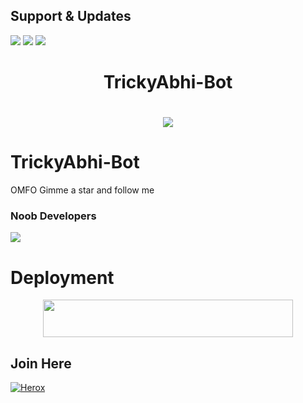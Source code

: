 ## Support & Updates 
<a href="https://t.me/study_buddies_rai"><img src="https://img.shields.io/badge/Join-Group%20Support-blue.svg?style=for-the-badge&logo=Telegram"></a> <a href="https://t.me/Techno_Trickop"><img src="https://img.shields.io/badge/Join-Updates%20Channel-blue.svg?style=for-the-badge&logo=Telegram"></a>
<a href="https://youtube.com/c/TrickyAbhi"><img src="https://img.shields.io/badge/Subscribe%20Channel-red.svg?style=for-the-badge&logo=Youtube"></a>
  

<h1 align="center"><b>TrickyAbhi-Bot</b></h1>

# <p align="center"><a href="https://github.com/SJMxADITI/TrickyAbhi-Bot"><img src="https://github-readme-stats.vercel.app/api/pin?username=Sjmxaditi&show_icons=true&theme=dracula&hide_border=true&repo=TrickyAbhi-Bot"></a></p>
<p align="center">
    
    
# TrickyAbhi-Bot
OMFO Gimme a star and follow me
    
    
### Noob Developers 
  <a href="https:t.me/study_buddies_rai"><img src="https://img.shields.io/badge/Piro%20 Abhishek-Green.svg?style=for-the-badge&logo=Python"></a>
    
    
    
# Deployment
    
<p align="center"><a href="https://heroku.com/deploy?template=https://github.com/SJMxADITI/TrickyAbhi-Bot"> <img src="https://img.shields.io/badge/Deploy%20To%20Heroku-purple?style=for-the-badge&logo=heroku" width="400" height="60"/></a></p>

## Join Here 
[![Herox](https://telegra.ph/file/b9f38530315136d4bbe7c.jpg)](https://telegram.me/aboutez)


